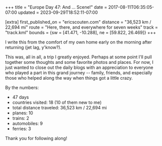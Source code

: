+++
title = "Europe Day 47: And … Scene!"
date = 2017-08-11T06:35:05-07:00
updated = 2023-09-29T18:52:11-07:00

[extra]
first_published_on = "ericscouten.com"
distance = "36,523 km / 22,694 mi"
route = "Here, there, and everywhere for seven weeks"
track = "track.kml"
bounds = {sw = [41.471, -10.288], ne = [59.822, 26.469]}
+++

I write this from the comfort of my own home early on the morning after returning (jet lag, y'know?).

This was, all in all, a trip I greatly enjoyed. Perhaps at some point I'll pull together some thoughts and some favorite photos and places. For now, I just wanted to close out the daily blogs with an appreciation to everyone who played a part in this grand journey -- family, friends, and especially those who helped along the way when things got a little crazy.

<!-- more -->

By the numbers:

* 47 days
* countries visited: 18 (10 of them new to me)
* total distance traveled: 36,523 km / 22,694 mi
* planes: 10
* trains: 2
* automobiles: 9
* ferries: 3

Thank you for following along!
